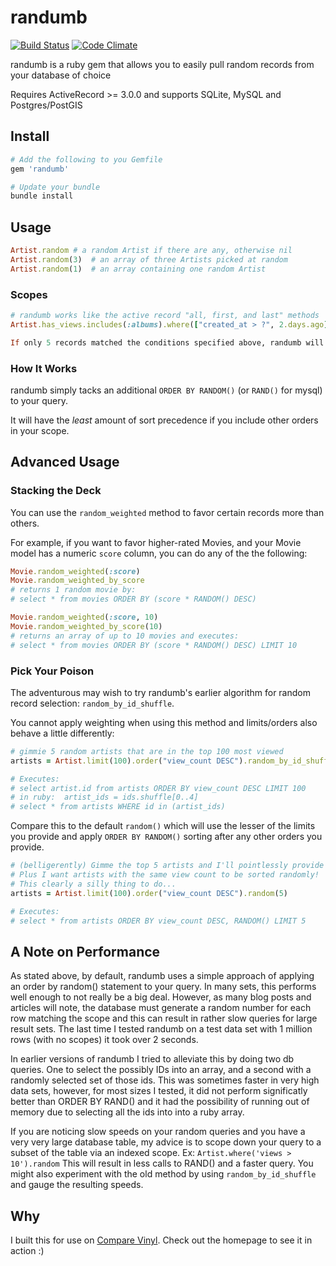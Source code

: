 # randumb

[![Build Status](https://secure.travis-ci.org/spilliton/randumb.png?branch=master)](http://travis-ci.org/spilliton/randumb)
[![Code Climate](https://codeclimate.com/github/spilliton/randumb.png)](https://codeclimate.com/github/spilliton/randumb)

randumb is a ruby gem that allows you to easily pull random records from your database of choice

Requires ActiveRecord >= 3.0.0 and supports SQLite, MySQL and Postgres/PostGIS

## Install

``` ruby
# Add the following to you Gemfile
gem 'randumb'

# Update your bundle
bundle install
```

## Usage

``` ruby
Artist.random # a random Artist if there are any, otherwise nil
Artist.random(3)  # an array of three Artists picked at random
Artist.random(1)  # an array containing one random Artist
```

### Scopes
``` ruby
# randumb works like the active record "all, first, and last" methods
Artist.has_views.includes(:albums).where(["created_at > ?", 2.days.ago]).random(10)

If only 5 records matched the conditions specified above, randumb will return an array with those 5 records in random order (as opposed to 10 records with duplicates).
```

### How It Works

randumb simply tacks an additional ```ORDER BY RANDOM()``` (or ```RAND()``` for mysql) to your query.

It will have the *least* amount of sort precedence if you include other orders in your scope.

## Advanced Usage

### Stacking the Deck

You can use the ```random_weighted``` method to favor certain records more than others.

For example, if you want to favor higher-rated Movies, and your
Movie model has a numeric ```score``` column, you can do any of the the following:

``` ruby
Movie.random_weighted(:score)
Movie.random_weighted_by_score
# returns 1 random movie by:
# select * from movies ORDER BY (score * RANDOM() DESC)

Movie.random_weighted(:score, 10)
Movie.random_weighted_by_score(10)
# returns an array of up to 10 movies and executes:
# select * from movies ORDER BY (score * RANDOM() DESC) LIMIT 10
```

### Pick Your Poison

The adventurous may wish to try randumb's earlier algorithm for random record selection: ```random_by_id_shuffle```.

You cannot apply weighting when using this method and limits/orders also behave a little differently:

``` ruby
# gimmie 5 random artists that are in the top 100 most viewed
artists = Artist.limit(100).order("view_count DESC").random_by_id_shuffle(5)

# Executes:
# select artist.id from artists ORDER BY view_count DESC LIMIT 100
# in ruby:  artist_ids = ids.shuffle[0..4]
# select * from artists WHERE id in (artist_ids)
```

Compare this to the default ```random()``` which will use the lesser of the limits you provide and apply ```ORDER BY RANDOM()``` sorting after any other orders you provide.

``` ruby
# (belligerently) Gimme the top 5 artists and I'll pointlessly provide a limit of 100!
# Plus I want artists with the same view count to be sorted randomly!
# This clearly a silly thing to do...
artists = Artist.limit(100).order("view_count DESC").random(5)

# Executes:
# select * from artists ORDER BY view_count DESC, RANDOM() LIMIT 5
```

## A Note on Performance

As stated above, by default, randumb uses a simple approach of applying an order by random() statement to your query.  In many sets, this performs well enough to not really be a big deal.  However, as many blog posts and articles will note, the database must generate a random number for each row matching the scope and this can result in rather slow queries for large result sets.  The last time I tested randumb on a test data set with 1 million rows (with no scopes) it took over 2 seconds.

In earlier versions of randumb I tried to alleviate this by doing two db queries.  One to select the possibly IDs into an array, and a second with a randomly selected set of those ids.  This was sometimes faster in very high data sets, however, for most sizes I tested, it did not perform significatly better than ORDER BY RAND() and it had the possibility of running out of memory due to selecting all the ids into into a ruby array.

If you are noticing slow speeds on your random queries and you have a very very large database table, my advice is to scope down your query to a subset of the table via an indexed scope.  Ex:  ```Artist.where('views > 10').random```  This will result in less calls to RAND() and a faster query.  You might also experiment with the old method by using ```random_by_id_shuffle``` and gauge the resulting speeds.

## Why

I built this for use on [Compare Vinyl][comparevinyl].  Check out the homepage to see it in action :)

[comparevinyl]: http://www.comparevinyl.com/
